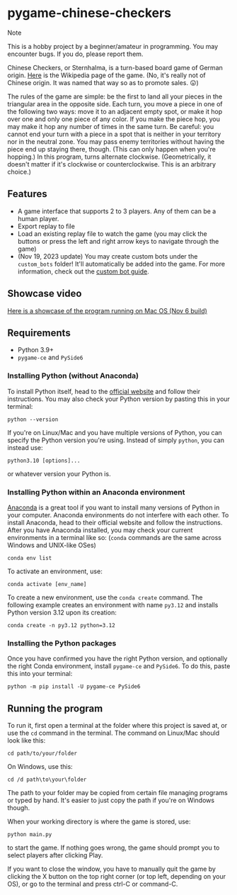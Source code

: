 # pygame-chinese-checkers

> [!NOTE]
> This is a hobby project by a beginner/amateur in programming. You may encounter bugs. If you do, please report them.

Chinese Checkers, or Sternhalma, is a turn-based board game of German origin. [Here](https://en.wikipedia.org/wiki/Chinese_checkers) is the Wikipedia page of the game. (No, it's really not of Chinese origin. It was named that way so as to promote sales. 😛)

The rules of the game are simple: be the first to land all your pieces in the triangular area in the opposite side. Each turn, you move a piece in one of the following two ways: move it to an adjacent empty spot, or make it hop over one and only one piece of any color. If you make the piece hop, you may make it hop any number of times in the same turn. Be careful: you cannot end your turn with a piece in a spot that is neither in your territory nor in the neutral zone. You may pass enemy territories without having the piece end up staying there, though. (This can only happen when you're hopping.) In this program, turns alternate clockwise. (Geometrically, it doesn't matter if it's clockwise or counterclockwise. This is an arbitrary choice.)

## Features
- A game interface that supports 2 to 3 players. Any of them can be a human player.
- Export replay to file
- Load an existing replay file to watch the game (you may click the buttons or press the left and right arrow keys to navigate through the game)
- (Nov 19, 2023 update) You may create custom bots under the `custom_bots` folder! It'll automatically be added into the game. For more information, check out the [custom bot guide](https://github.com/henrychess/pygame-chinese-checkers/blob/main/custom_bots/README.md).

## Showcase video
[Here is a showcase of the program running on Mac OS (Nov 6 build)](https://youtu.be/zsmd8o0BoDw)

## Requirements
- Python 3.9+
- `pygame-ce` and `PySide6`

### Installing Python (without Anaconda)

To install Python itself, head to the [official website](https://www.python.org/) and follow their instructions.
You may also check your Python version by pasting this in your terminal:
```
python --version
```
If you're on Linux/Mac and you have multiple versions of Python, you can specify the Python version you're using. Instead of simply `python`, you can instead use:
```
python3.10 [options]...
```
or whatever version your Python is.

### Installing Python within an Anaconda environment

[Anaconda](https://www.anaconda.com/) is a great tool if you want to install many versions of Python in your computer. Anaconda environments do not interfere with each other. To install Anaconda, head to their official website and follow the instructions. After you have Anaconda installed, you may check your current environments in a terminal like so: (`conda` commands are the same across Windows and UNIX-like OSes)
```
conda env list
```
To activate an environment, use:
```
conda activate [env_name]
```
To create a new environment, use the `conda create` command. The following example creates an environment with name `py3.12` and installs Python version 3.12 upon its creation:
```
conda create -n py3.12 python=3.12
```

### Installing the Python packages

Once you have confirmed you have the right Python version, and optionally the right Conda environment, install `pygame-ce` and `PySide6`. To do this, paste this into your terminal:
```
python -m pip install -U pygame-ce PySide6
```

## Running the program
To run it, first open a terminal at the folder where this project is saved at, or use the `cd` command in the terminal.
The command on Linux/Mac should look like this:
```
cd path/to/your/folder
```
On Windows, use this:
```
cd /d path\to\your\folder
```
The path to your folder may be copied from certain file managing programs or typed by hand. It's easier to just copy the path if you're on Windows though.

When your working directory is where the game is stored, use:
```
python main.py
```
to start the game. If nothing goes wrong, the game should prompt you to select players after clicking Play.

If you want to close the window, you have to manually quit the game by clicking the X button on the top right corner (or top left, depending on your OS), or go to the terminal and press ctrl-C or command-C.
